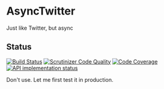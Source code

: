 # AsyncTwitter

Just like Twitter, but async

## Status

[![Build Status](https://travis-ci.org/PeeHaa/AsyncTwitter.svg?branch=master)](https://travis-ci.org/PeeHaa/AsyncTwitter)
[![Scrutinizer Code Quality](https://scrutinizer-ci.com/g/PeeHaa/AsyncTwitter/badges/quality-score.png?b=master)](https://scrutinizer-ci.com/g/PeeHaa/AsyncTwitter/?branch=master)
[![Code Coverage](https://scrutinizer-ci.com/g/PeeHaa/AsyncTwitter/badges/coverage.png?b=master)](https://scrutinizer-ci.com/g/PeeHaa/AsyncTwitter/?branch=master)
[![API implementation status](https://img.shields.io/badge/API%20implemented-42%25-orange.svg)](https://img.shields.io/badge/API%20implemented-40%25-orange.svg)

Don't use. Let me first test it in production.
